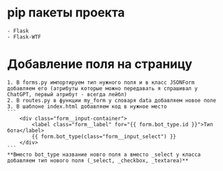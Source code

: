 # pip пакеты проекта
    - Flask
    - Flask-WTF

# Добавление поля на страницу 
    1. В forms.py импортируем тип нужного поля и в класс JSONForm добавляем его (атрибуты которые можно передавать я спрашивал у ChatGPT, первый атрибут - всегда лейбл)
    2. В routes.py в функции my_form у словаря data добавляем новое поле
    3. В шаблоне index.html добавляем код в нужное место 
    ```
        <div class="form__input-container">
            <label class="form__label" for="{{ form.bot_type.id }}">Тип бота</label>
            {{ form.bot_type(class="form__input_select") }}
        </div>
    ```
    **Вместо bot_type название новго поля а вместо _select у класса добавляем тип нового поля (_select, _checkbox, _textarea)**

